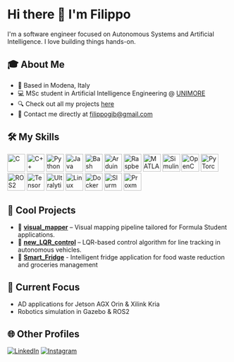 # Hi there 👋 I'm Filippo

I'm a software engineer focused on Autonomous Systems and Artificial Intelligence. I love building things hands-on.

## 🎓 About Me
- 📍 Based in Modena, Italy  
- 💻 MSc student in Artificial Intelligence Engineering @ [UNIMORE](https://www.unimore.it/en)  
- 🔍 Check out all my projects [here](https://github.com/FilippoGib?tab=repositories)  
- 📧 Contact me directly at filippogib@gmail.com

## 🛠 My Skills

<p align="left">
  <!-- Programming Languages & Scripting -->
  <img src="https://raw.githubusercontent.com/danielcranney/readme-generator/main/public/icons/skills/c-colored.svg" alt="C" title="C" width="40" height="40"/>
  <img src="https://cdn.jsdelivr.net/gh/devicons/devicon/icons/cplusplus/cplusplus-original.svg" alt="C++" title="C++" width="40" height="40"/>
  <img src="https://cdn.jsdelivr.net/gh/devicons/devicon/icons/python/python-original.svg" alt="Python" title="Python" width="40" height="40"/>
  <img src="https://cdn.jsdelivr.net/gh/devicons/devicon/icons/java/java-original.svg" alt="Java" title="Java" width="40" height="40"/>
  <img src="https://upload.wikimedia.org/wikipedia/commons/thumb/4/4b/Bash_Logo_Colored.svg/640px-Bash_Logo_Colored.svg.png" alt="Bash" title="Bash" width="40" height="40"/>

  <!-- Hardware & Embedded Systems -->
  <img src="https://upload.wikimedia.org/wikipedia/commons/8/87/Arduino_Logo.svg" alt="Arduino" title="Arduino" width="40" height="40"/>
  <img src="https://upload.wikimedia.org/wikipedia/en/c/cb/Raspberry_Pi_Logo.svg" alt="Raspberry Pi" title="Raspberry Pi" width="40" height="40"/>

  <!-- Mathematical & Simulation Tools -->
  <img src="https://upload.wikimedia.org/wikipedia/commons/2/21/Matlab_Logo.png" alt="MATLAB" title="MATLAB" width="40" height="40"/>
  <img src="https://upload.wikimedia.org/wikipedia/commons/thumb/3/36/Simulink_Logo_%28non-wordmark%29.png/640px-Simulink_Logo_%28non-wordmark%29.png" alt="Simulink" title="Simulink" width="40" height="40"/>

  <!-- AI / Machine Learning Frameworks -->
  <img src="https://upload.wikimedia.org/wikipedia/commons/thumb/3/32/OpenCV_Logo_with_text_svg_version.svg/640px-OpenCV_Logo_with_text_svg_version.svg.png" alt="OpenCV" title="OpenCV" width="40" height="40"/>
  <img src="https://cdn.jsdelivr.net/gh/devicons/devicon/icons/pytorch/pytorch-original.svg" alt="PyTorch" title="PyTorch" width="40" height="40"/>
  <img src="https://avatars.githubusercontent.com/u/3979232?s=200&v=4" alt="ROS2" title="ROS2" width="40" height="40"/>
  <img src="https://avatars.githubusercontent.com/u/14957082?s=48&v=4" alt="TensorFlow" title="Gymnasium" width="40" height="40"/>
  <img src="https://avatars.githubusercontent.com/u/26833451?s=200&v=4" alt="Ultralytics" title="Ultralytics" width="40" height="40"/>
  

  <!-- Operating Systems & DevOps -->
  <img src="https://cdn.jsdelivr.net/gh/devicons/devicon/icons/linux/linux-original.svg" alt="Linux" title="Linux" width="40" height="40"/>
  <img src="https://cdn.jsdelivr.net/gh/devicons/devicon/icons/docker/docker-original.svg" alt="Docker" title="Docker" width="40" height="40"/>
  <img src="https://upload.wikimedia.org/wikipedia/commons/thumb/3/3a/Slurm_logo.svg/640px-Slurm_logo.svg.png" alt="Slurm" title="Slurm" width="40" height="40"/>
  <img src="https://avatars.githubusercontent.com/u/2678585?s=200&v=4" alt="Proxmox" title="Proxmox" width="40" height="40"/>
 
</p>





## 🚀 Cool Projects

- 🔗 [**visual_mapper**](https://github.com/FilippoGib/visual_mapper) – Visual mapping pipeline tailored for Formula Student applications.
- 🔗 [**new_LQR_control**](https://github.com/FilippoGib/new_LQR_control) – LQR-based control algorithm for line tracking in autonomous vehicles.
- 🔗 [**Smart_Fridge**](https://github.com/FilippoGib/Smart_Fridge) - Intelligent fridge application for food waste reduction and groceries management


## 🔭 Current Focus
- AD applications for Jetson AGX Orin & Xilink Kria  
- Robotics simulation in Gazebo & ROS2


## 🌐 Other Profiles
[![LinkedIn](https://img.shields.io/badge/LinkedIn-Filippo%20Gibertini-blue?style=flat&logo=linkedin)](https://www.linkedin.com/in/filippo-gibertini-219519288/)
[![Instagram](https://img.shields.io/badge/Instagram-@filippogibertini__-E4405F?style=flat&logo=instagram)](https://www.instagram.com/filippogibertini_/)
